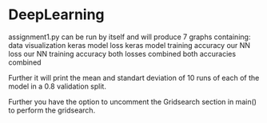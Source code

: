 # DeepLearning

assignment1.py can be run by itself and will produce 7 graphs containing:
    data visualization
    keras model loss
    keras model training accuracy
    our NN loss
    our NN training accuracy
    both losses combined
    both accuracies combined

Further it will print the mean and standart deviation of 10 runs of each of the model in a 0.8 validation split.

Further you have the option to uncomment the Gridsearch section in main() to perform the gridsearch.